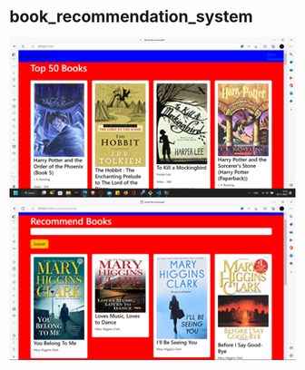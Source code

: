 # book_recommendation_system


<img src="https://github.com/zmwaris1/book_recommendation_system/blob/main/images/first%20page.png"><br>
<img src="https://github.com/zmwaris1/book_recommendation_system/blob/main/images/final.png">
